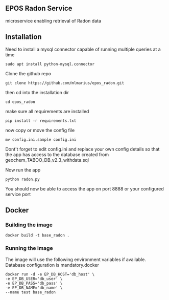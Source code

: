 ## EPOS Radon Service

microservice enabling retrieval of Radon data

## Installation

Need to install a mysql connector capable of running multiple queries at a time

```
sudo apt install python-mysql.connector
```

Clone the github repo
```
git clone https://github.com/mlmarius/epos_radon.git
```

then cd into the installation dir
```
cd epos_radon
```

make sure all requirements are installed
```
pip install -r requirements.txt
```

now copy or move the config file
```
mv config.ini.sample config.ini
```

Dont't forget to edit config.ini and replace your own config details 
so that the app has access to the database created from geochem_TABOO_DB_v2.3_withdata.sql

Now run the app
```
python radon.py
```

You should now be able to access the app on port 8888 or your configured service port

## Docker

### Building the image
```
docker build -t base_radon .
```

### Running the image

The image will use the following environment variables if available. Database configuration is mandatory.docker

```
docker run -d -e EP_DB_HOST='db_host' \
-e EP_DB_USER='db_user' \
-e EP_DB_PASS='db_pass' \
-e EP_DB_NAME='db_name' \
--name test base_radon
```
